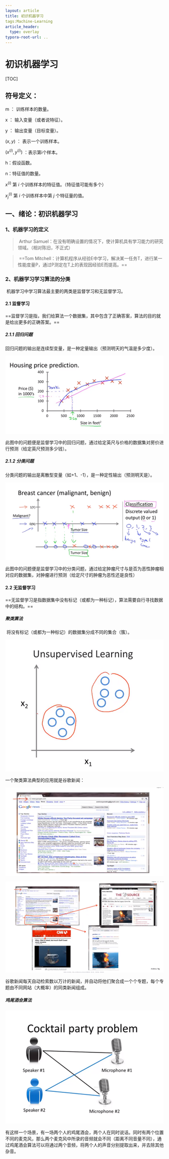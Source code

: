 ```yaml
---
layout: article
title: 初识机器学习
tags:Machine-Learning
article_header:
  type: overlay
typora-root-url: ..
---
```




<!--more-->

# 									初识机器学习



[TOC]





## 符号定义：

m ： 训练样本的数量。

x ： 输入变量（或者说特征）。

y ： 输出变量（目标变量）。

$(x,y)$ ： 表示一个训练样本。

$(x^{(i)},y^{(i)})$ ：表示第i个样本。

h：假设函数。

n：特征值的数量。

$x^{(i)}$ 第 $i$ 个训练样本的特征值。（特征值可能有多个）

$x^{(i)}_j$ 第 $i$ 个训练样本中第 $j$ 个特征量的值。




## 一、绪论：初识机器学习



### 	1、机器学习的定义

> ​	Arthur Samuel：在没有明确设置的情况下，使计算机具有学习能力的研究领域。（相对陈旧，不正式）

>   ​	==Tom Mitchell：计算机程序从经验E中学习，解决某一任务T，进行某一性能度量P，通过P测定在T上的表现因经验E而提高。==
>
>   

### 2、机器学习学习算法的分类

​			机器学习中学习算法最主要的两类是监督学习和无监督学习。



#### 		2.1 监督学习

​		==监督学习是指，我们给算法一个数据集，其中包含了正确答案，算法的目的就是给出更多的正确答案。==

##### 2.1.1 回归问题

回归问题的输出是连续型变量，是一种定量输出（预测明天的气温是多少度）。

![](/pic/MachineLearning/回归学习.png)

此图中的问题便是监督学习中的回归问题，通过给定英尺与价格的数据集对房价进行预测（给定英尺预测多少钱）。

##### 2.1.2 分类问题

分类问题的输出是离散型变量（如+1、-1），是一种定性输出（预测明天是）。

![](/pic/MachineLearning/分类学习.png)

此图中的问题便是监督学习中的分类问题，通过给定肿瘤尺寸与是否为恶性肿瘤相对应的数据集，对肿瘤进行预测（给定尺寸的肿瘤为恶性还是良性）



#### 2.2 无监督学习

​	==无监督学习是指数据集中没有标记（或都为一种标记），算法需要自行寻找数据中的结构。==

##### 聚类算法

​	将没有标记（或都为一种标记）的数据集分成不同的集合（簇）。

![](/pic/MachineLearning/聚类算法.png)



一个聚类算法典型的应用就是谷歌新闻：

![](/pic/MachineLearning/谷歌新闻（聚类应用）.png)

![](/pic/MachineLearning/谷歌新闻2.png)

谷歌新闻每天自动检索数以万计的新闻，并自动将他们聚合成一个个专题，每个专题由不同网站（大概率）的同类新闻组成。

##### 鸡尾酒会算法

![](/pic/MachineLearning/鸡尾酒会算法.png)

有这样一个场景，有一场两个人的鸡尾酒会，两个人在同时说话。同时有两个位置不同的麦克风，那么两个麦克风中所录的音频就会不同（距离不同音量不同），通过鸡尾酒会算法可以将通过两个音频，将两个人的声音分别提取出来，并去除其他杂音。
